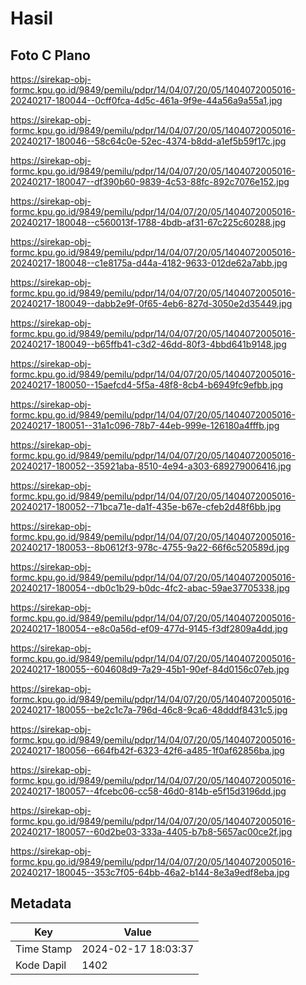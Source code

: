 # Hasil

## Foto C Plano

https://sirekap-obj-formc.kpu.go.id/9849/pemilu/pdpr/14/04/07/20/05/1404072005016-20240217-180044--0cff0fca-4d5c-461a-9f9e-44a56a9a55a1.jpg

https://sirekap-obj-formc.kpu.go.id/9849/pemilu/pdpr/14/04/07/20/05/1404072005016-20240217-180046--58c64c0e-52ec-4374-b8dd-a1ef5b59f17c.jpg

https://sirekap-obj-formc.kpu.go.id/9849/pemilu/pdpr/14/04/07/20/05/1404072005016-20240217-180047--df390b60-9839-4c53-88fc-892c7076e152.jpg

https://sirekap-obj-formc.kpu.go.id/9849/pemilu/pdpr/14/04/07/20/05/1404072005016-20240217-180048--c560013f-1788-4bdb-af31-67c225c60288.jpg

https://sirekap-obj-formc.kpu.go.id/9849/pemilu/pdpr/14/04/07/20/05/1404072005016-20240217-180048--c1e8175a-d44a-4182-9633-012de62a7abb.jpg

https://sirekap-obj-formc.kpu.go.id/9849/pemilu/pdpr/14/04/07/20/05/1404072005016-20240217-180049--dabb2e9f-0f65-4eb6-827d-3050e2d35449.jpg

https://sirekap-obj-formc.kpu.go.id/9849/pemilu/pdpr/14/04/07/20/05/1404072005016-20240217-180049--b65ffb41-c3d2-46dd-80f3-4bbd641b9148.jpg

https://sirekap-obj-formc.kpu.go.id/9849/pemilu/pdpr/14/04/07/20/05/1404072005016-20240217-180050--15aefcd4-5f5a-48f8-8cb4-b6949fc9efbb.jpg

https://sirekap-obj-formc.kpu.go.id/9849/pemilu/pdpr/14/04/07/20/05/1404072005016-20240217-180051--31a1c096-78b7-44eb-999e-126180a4fffb.jpg

https://sirekap-obj-formc.kpu.go.id/9849/pemilu/pdpr/14/04/07/20/05/1404072005016-20240217-180052--35921aba-8510-4e94-a303-689279006416.jpg

https://sirekap-obj-formc.kpu.go.id/9849/pemilu/pdpr/14/04/07/20/05/1404072005016-20240217-180052--71bca71e-da1f-435e-b67e-cfeb2d48f6bb.jpg

https://sirekap-obj-formc.kpu.go.id/9849/pemilu/pdpr/14/04/07/20/05/1404072005016-20240217-180053--8b0612f3-978c-4755-9a22-66f6c520589d.jpg

https://sirekap-obj-formc.kpu.go.id/9849/pemilu/pdpr/14/04/07/20/05/1404072005016-20240217-180054--db0c1b29-b0dc-4fc2-abac-59ae37705338.jpg

https://sirekap-obj-formc.kpu.go.id/9849/pemilu/pdpr/14/04/07/20/05/1404072005016-20240217-180054--e8c0a56d-ef09-477d-9145-f3df2809a4dd.jpg

https://sirekap-obj-formc.kpu.go.id/9849/pemilu/pdpr/14/04/07/20/05/1404072005016-20240217-180055--604608d9-7a29-45b1-90ef-84d0156c07eb.jpg

https://sirekap-obj-formc.kpu.go.id/9849/pemilu/pdpr/14/04/07/20/05/1404072005016-20240217-180055--be2c1c7a-796d-46c8-9ca6-48dddf8431c5.jpg

https://sirekap-obj-formc.kpu.go.id/9849/pemilu/pdpr/14/04/07/20/05/1404072005016-20240217-180056--664fb42f-6323-42f6-a485-1f0af62856ba.jpg

https://sirekap-obj-formc.kpu.go.id/9849/pemilu/pdpr/14/04/07/20/05/1404072005016-20240217-180057--4fcebc06-cc58-46d0-814b-e5f15d3196dd.jpg

https://sirekap-obj-formc.kpu.go.id/9849/pemilu/pdpr/14/04/07/20/05/1404072005016-20240217-180057--60d2be03-333a-4405-b7b8-5657ac00ce2f.jpg

https://sirekap-obj-formc.kpu.go.id/9849/pemilu/pdpr/14/04/07/20/05/1404072005016-20240217-180045--353c7f05-64bb-46a2-b144-8e3a9edf8eba.jpg


## Metadata

| Key        | Value               |
| ---------- | ------------------- |
| Time Stamp | 2024-02-17 18:03:37 |
| Kode Dapil | 1402                |



